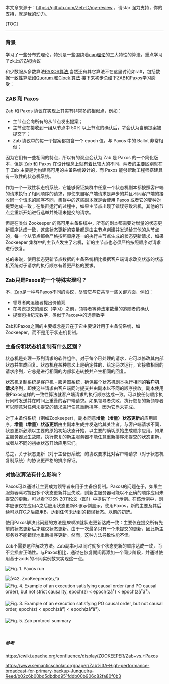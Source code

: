 本文章来源于：<https://github.com/Zeb-D/my-review> ，请star 强力支持，你的支持，就是我的动力。

[TOC]

------

### 背景

学习了一些分布式理论，特别是一些围绕着[cap理论](../../distributtion/分布式系统的BASE理论.md)的三大特性的算法，重点学习了zk上的[ZAB协议]()

和少数服从多数算法[PAXOS算法](../../distributtion/什么是PAXOS.md),当然还有其它算法不在这里讨论如raft，包括数据一致性算法如[Quorum 和Clock 算法](../../distributtion/集群内数据一致性的算法.md) 接下来初步总结下ZAB和Paxos学习感受：

### ZAB 和 Paxos

Zab 和 Paxos 协议在实现上其实有非常多的相似点，例如：

- 主节点会向所有的从节点发出提案；
- 主节点在接收到一组从节点中 50% 以上节点的确认后，才会认为当前提案被提交了；
- Zab 协议中的每一个提案都包含一个 epoch 值，与 Paxos 中的 Ballot 非常相似；

因为它们有一些相同的特点，所以有的观点会认为 Zab 是 Paxos 的一个简化版本，但是 Zab 和 Paxos 在设计理念上就有着比较大的不同，两者的主要区别就在于 Zab 主要是为构建高可用的主备系统设计的，而 Paxos 能够帮助工程师搭建具有一致性的状态机系统。

作为一个一致性状态机系统，它能够保证集群中任意一个状态机副本都按照客户端的请求执行了相同顺序的请求，即使来自客户端请求是异步的并且不同客户端的接收同一个请求的顺序不同，集群中的这些副本就是会使用 Paxos 或者它的变种对提案达成一致；在集群运行的过程中，如果主节点出现了错误导致宕机，其他的节点会重新开始进行选举并处理未提交的请求。

但是在类似 Zookeeper 的高可用主备系统中，所有的副本都需要对增量的状态更新顺序达成一致，这些状态更新的变量都是由主节点创建并发送给其他的从节点的，每一个从节点都会严格按照顺序逐一的执行主节点生成的状态更新请求，如果 Zookeeper 集群中的主节点发生了宕机，新的主节点也必须严格按照顺序对请求进行恢复。

总的来说，使用状态更新节点数据的主备系统相比根据客户端请求改变状态的状态机系统对于请求的执行顺序有着更严格的要求。



### Zab只是Paxos的一个特殊实现吗？

不，Zab是一种与Paxos不同的协议，尽管它与它共享一些关键方面，例如：

- 领导者向追随者提出价值观
- 在考虑提交的建议（学习）之前，领导者等待法定数量的追随者的确认
- 提案包括纪元数字，类似于Paxos中的选票数字

Zab和Paxos之间的主要概念差异在于它主要设计用于主备份系统，如Zookeeper，而不是用于状态机复制。



### 主备份和状态机复制有什么区别？

状态机是处理一系列请求的软件组件。对于每个已处理的请求，它可以修改其内部状态并生成回复。状态机在某种意义上是确定性的，给定两次运行，它接收相同的请求序列，它总是进行相同的内部状态转换并产生相同的回复。

状态机复制系统是客户机 - 服务器系统，确保每个状态机副本执行相同的**客户机请求**序列，即使这些请求由客户端同时提交并由副本以不同的顺序接收。副本使用像Paxos这样的一致性算法就客户端请求的执行顺序达成一致。可以按任何顺序执行同时发送并在时间上重叠的客户端请求。如果领导者失败，执行恢复的新领导者可以随意对任何未提交的请求进行任意重新排序，因为它尚未完成。

对于主备份系统（例如Zookeeper），副本同意**增量（增量）状态更新**的应用顺序，**增量（增量）状态更新**由主副本生成并发送给其关注者。与客户端请求不同，状态更新必须以主要的原始初始状态开始，以主要的确切原始生成顺序应用。如果主服务器发生故障，执行恢复的新主服务器不能任意重新排序未提交的状态更新，或者从不同的初始状态开始应用它们。

总之，关于状态更新（对于主备份系统）的协议要求比对客户端请求（对于状态机复制系统）的协议更严格的排序保证。



### 对协议算法有什么影响？

Paxos可以通过让主要成为领导者来用于主备份复制。Paxos的问题在于，如果主服务器*同时*提出多个状态更新并且失败，则新主服务器可能以不正确的顺序应用未提交的更新。可以看下[DSN 2011论文](https://pdfs.semanticscholar.org/fc11/031895c302dc52404d34de58af1a72f3b817.pdf)（图1）中提供了一个示例。在该示例中，副本应该仅在应用A之后应用状态更新B.该示例显示，使用Paxos，新的主要及其后续可以在C之后应用B，达到任何未达到的错误状态。以前的初选。

使用Paxos解决此问题的方法是*按顺序*就状态更新达成一致：主要仅在提交所有先前的状态更新后才建议状态更新。由于一次最多只有一个未提交的更新，因此新主服务器不能错误地重新排序更新。然而，这种方法导致性能不佳。

Zab不需要这种解决方法。Zab副本可以同时就多个状态更新的顺序达成一致，而不会损害正确性。与Paxos相比，通过在恢复期间再添加一个同步阶段，并通过使用基于zxids的不同实例数来实现这一点。

![Fig. 1. Paxos run](https://ai2-s2-public.s3.amazonaws.com/figures/2017-08-08/b02c6b00bd5dbdbd951fddb00b906c82fa80f0b3/2-Figure1-1.png)

![å¾2. ZooKeeperæ¦è¿°ã](https://ai2-s2-public.s3.amazonaws.com/figures/2017-08-08/b02c6b00bd5dbdbd951fddb00b906c82fa80f0b3/3-Figure2-1.png)![Fig. 4. Example of an execution satisfying causal order (and PO causal order), but not strict causality, epoch(z) < epoch(zâ²) < epoch(zâ²â²).](https://ai2-s2-public.s3.amazonaws.com/figures/2017-08-08/b02c6b00bd5dbdbd951fddb00b906c82fa80f0b3/5-Figure4-1.png)

![Fig. 3. Example of an execution satisfying PO causal order, but not causal order, epoch(z) < epoch(zâ²) < epoch(zâ²â²).](https://ai2-s2-public.s3.amazonaws.com/figures/2017-08-08/b02c6b00bd5dbdbd951fddb00b906c82fa80f0b3/4-Figure3-1.png)

![Fig. 5. Zab protocol summary](https://ai2-s2-public.s3.amazonaws.com/figures/2017-08-08/b02c6b00bd5dbdbd951fddb00b906c82fa80f0b3/7-Figure5-1.png)

<br>



##### 参考

https://cwiki.apache.org/confluence/display/ZOOKEEPER/Zab+vs.+Paxos

https://www.semanticscholar.org/paper/Zab%3A-High-performance-broadcast-for-primary-backup-Junqueira-Reed/b02c6b00bd5dbdbd951fddb00b906c82fa80f0b3
